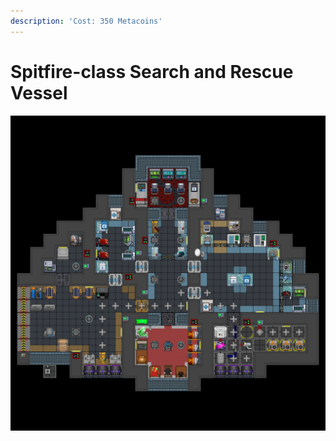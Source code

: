 ```yaml
---
description: 'Cost: 350 Metacoins'
---
```


# Spitfire-class Search and Rescue Vessel

![](../../.gitbook/assets/image.png)
